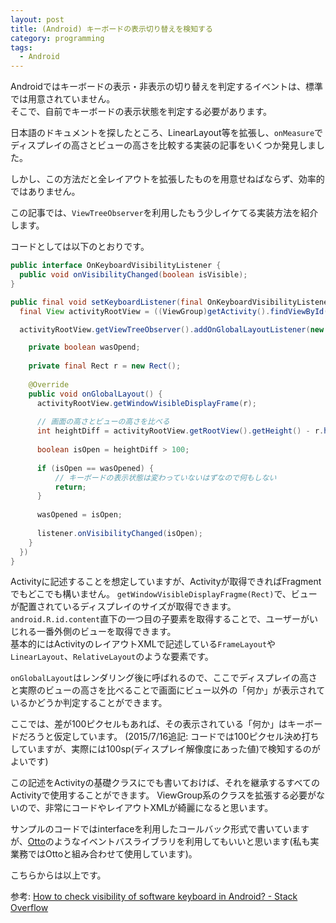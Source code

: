 ```yaml
---
layout: post
title: (Android) キーボードの表示切り替えを検知する
category: programming
tags:
  - Android
---
```


Androidではキーボードの表示・非表示の切り替えを判定するイベントは、標準では用意されていません。  
そこで、自前でキーボードの表示状態を判定する必要があります。

日本語のドキュメントを探したところ、LinearLayout等を拡張し、`onMeasure`でディスプレイの高さとビューの高さを比較する実装の記事をいくつか発見しました。

しかし、この方法だと全レイアウトを拡張したものを用意せねばならず、効率的ではありません。

この記事では、`ViewTreeObserver`を利用したもう少しイケてる実装方法を紹介します。

コードとしては以下のとおりです。


```java
public interface OnKeyboardVisibilityListener {
  public void onVisibilityChanged(boolean isVisible);
}

public final void setKeyboardListener(final OnKeyboardVisibilityListener listener) {
  final View activityRootView = ((ViewGroup)getActivity().findViewById(android.R.id.content)).getChildAt(0);

  activityRootView.getViewTreeObserver().addOnGlobalLayoutListener(new OnGlobalLayoutListener() {

    private boolean wasOpend;
    
    private final Rect r = new Rect();
    
    @Override
    public void onGlobalLayout() {
      activityRootView.getWindowVisibleDisplayFrame(r);
      
      // 画面の高さとビューの高さを比べる
      int heightDiff = activityRootView.getRootView().getHeight() - r.height();
        
      boolean isOpen = heightDiff > 100;
      
      if (isOpen == wasOpened) {
          // キーボードの表示状態は変わっていないはずなので何もしない
          return;
      }
        
      wasOpened = isOpen;
      
      listener.onVisibilityChanged(isOpen);
    }   
  })
}
```

Activityに記述することを想定していますが、Activityが取得できればFragmentでもどこでも構いません。
`getWindowVisibleDisplayFragme(Rect)`で、ビューが配置されているディスプレイのサイズが取得できます。  
`android.R.id.content`直下の一つ目の子要素を取得することで、ユーザーがいじれる一番外側のビューを取得できます。  
基本的にはActivityのレイアウトXMLで記述している`FrameLayout`や`LinearLayout`、`RelativeLayout`のような要素です。

`onGlobalLayout`はレンダリング後に呼ばれるので、ここでディスプレイの高さと実際のビューの高さを比べることで画面にビュー以外の「何か」が表示されているかどうか判定することができます。

ここでは、差が100ピクセルもあれば、その表示されている「何か」はキーボードだろうと仮定しています。
(2015/7/16追記: コードでは100ピクセル決め打ちしていますが、実際には100sp(ディスプレイ解像度にあった値)で検知するのがよいです)

この記述をActivityの基礎クラスにでも書いておけば、それを継承するすべてのActivityで使用することができます。
ViewGroup系のクラスを拡張する必要がないので、非常にコードやレイアウトXMLが綺麗になると思います。

サンプルのコードではinterfaceを利用したコールバック形式で書いていますが、[Otto](http://square.github.io/otto/)のようなイベントバスライブラリを利用してもいいと思います(私も実業務ではOttoと組み合わせて使用しています)。

こちらからは以上です。

参考: [How to check visibility of software keyboard in Android? - Stack Overflow](http://stackoverflow.com/questions/2150078/how-to-check-visibility-of-software-keyboard-in-android)
